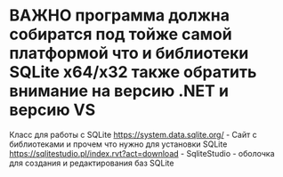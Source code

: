 # ВАЖНО  программа должна собиратся под тойже самой платформой что и библиотеки SQLite х64/х32 также обратить внимание на версию .NET и версию VS

Класс для работы с SQLite
https://system.data.sqlite.org/ - Сайт с библиотеками и прочем что нужно для установки SQLite
https://sqlitestudio.pl/index.rvt?act=download - SqliteStudio - оболочка для создания и редактирования баз SQLite
